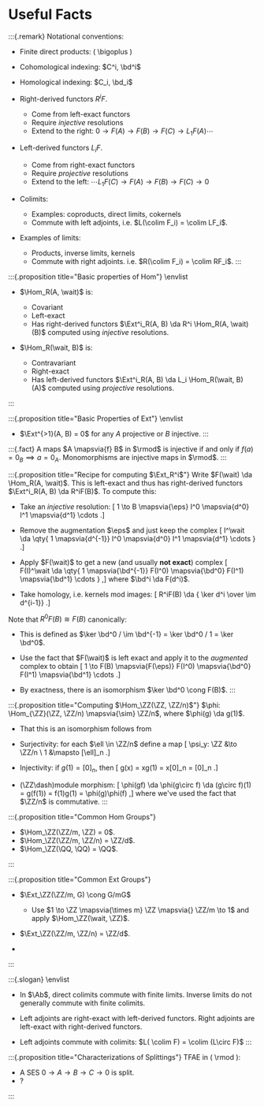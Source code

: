 # Useful Facts


:::{.remark}
Notational conventions:

- Finite direct products: \( \bigoplus \)
- Cohomological indexing: $C^i, \bd^i$
- Homological indexing: $C_i, \bd_i$
- Right-derived functors $R^iF$.
  - Come from left-exact functors
  - Require *injective* resolutions
  - Extend to the right: $0 \to F(A) \to F(B) \to F(C) \to L_1 F(A) \cdots$
- Left-derived functors $L_i F$.
  - Come from right-exact functors
  - Require *projective* resolutions
  - Extend to the left: $\cdots L_1F(C) \to F(A) \to F(B) \to F(C) \to 0$

- Colimits:
  - Examples: coproducts, direct limits, cokernels
  - Commute with left adjoints, i.e. $L(\colim F_i) = \colim LF_i$.
- Examples of limits:
  - Products, inverse limits, kernels
  - Commute with right adjoints. i.e. $R(\colim F_i) = \colim RF_i$.
:::



:::{.proposition title="Basic properties of Hom"}
\envlist

- $\Hom_R(A, \wait)$ is:
  - Covariant
  - Left-exact
  - Has right-derived functors $\Ext^i_R(A, B) \da R^i \Hom_R(A, \wait)(B)$ computed using *injective* resolutions.


- $\Hom_R(\wait, B)$ is:
  - Contravariant
  - Right-exact
  - Has left-derived functors $\Ext^i_R(A, B) \da L_i \Hom_R(\wait, B)(A)$ computed using *projective* resolutions.

:::


:::{.proposition title="Basic Properties of Ext"}
\envlist

- $\Ext^{>1}(A, B) = 0$ for any $A$ projective or $B$ injective.
:::


:::{.fact}
A maps $A \mapsvia{f} B$ in $\rmod$ is injective if and only if $f(a) = 0_B \implies a = 0_A$.
Monomorphisms are injective maps in $\rmod$.
:::

:::{.proposition title="Recipe for computing $\Ext_R^i$"}
Write $F(\wait) \da \Hom_R(A, \wait)$.
This is left-exact and thus has right-derived functors $\Ext^i_R(A, B) \da R^iF(B)$.
To compute this:

- Take an *injective* resolution:
\[
1 \to B \mapsvia{\eps} I^0 \mapsvia{d^0} I^1 \mapsvia{d^1} \cdots
.\]

- Remove the augmentation $\eps$ and just keep the complex
\[
I^\wait \da \qty{ 1 \mapsvia{d^{-1}} I^0 \mapsvia{d^0} I^1 \mapsvia{d^1} \cdots }
.\]

- Apply $F(\wait)$ to get a new (and usually **not exact**) complex
\[
F(I)^\wait \da \qty{ 1 \mapsvia{\bd^{-1}} F(I^0) \mapsvia{\bd^0} F(I^1) \mapsvia{\bd^1} \cdots }
,\]
  where $\bd^i \da F(d^i)$.

- Take homology, i.e. kernels mod images:
\[
R^iF(B) \da { \ker d^i \over \im d^{i-1}}
.\]

Note that $R^0 F(B) \cong F(B)$ canonically:

- This is defined as $\ker \bd^0 / \im \bd^{-1} = \ker \bd^0 / 1 = \ker \bd^0$.

- Use the fact that $F(\wait)$ is left exact and apply it to the *augmented* complex to obtain
\[
1 \to F(B) \mapsvia{F(\eps)} F(I^0) \mapsvia{\bd^0} F(I^1) \mapsvia{\bd^1} \cdots 
.\]

- By exactness, there is an isomorphism $\ker \bd^0 \cong F(B)$.
:::

:::{.proposition title="Computing $\Hom_\ZZ(\ZZ, \ZZ/n)$"}
$\phi: \Hom_{\ZZ}(\ZZ, \ZZ/n) \mapsvia{\sim} \ZZ/n$, where $\phi(g) \da g(1)$.

- That this is an isomorphism follows from 
- Surjectivity: for each $\ell \in \ZZ/n$ define a map 
\[
\psi_y: \ZZ &\to \ZZ/n \\
1 &\mapsto [\ell]_n
.\]

- Injectivity: if $g(1) = [0]_n$, then 
\[
g(x) = xg(1) = x[0]_n = [0]_n
.\]
- \(\ZZ\dash\)module morphism: 
\[
\phi(gf) \da \phi(g\circ f) \da (g\circ f)(1) = g(f(1)) = f(1)g(1) = \phi(g)\phi(f)
,\]
where we've used the fact that $\ZZ/n$ is commutative.
:::

:::{.proposition title="Common Hom Groups"}
- $\Hom_\ZZ(\ZZ/m, \ZZ) = 0$.
- $\Hom_\ZZ(\ZZ/m, \ZZ/n) = \ZZ/d$.
- $\Hom_\ZZ(\QQ, \QQ) = \QQ$.

:::

:::{.proposition title="Common Ext Groups"}

- $\Ext_\ZZ(\ZZ/m, G) \cong G/mG$
  - Use $1 \to \ZZ \mapsvia{\times m} \ZZ \mapsvia{} \ZZ/m \to 1$ and apply $\Hom_\ZZ(\wait, \ZZ)$.
- $\Ext_\ZZ(\ZZ/m, \ZZ/n) = \ZZ/d$.

- 

:::

:::{.slogan}
\envlist

- In $\Ab$, direct colimits commute with finite limits.
  Inverse limits do not generally commute with finite colimits.

- Left adjoints are right-exact with left-derived functors.
  Right adjoints are left-exact with right-derived functors.

- Left adjoints commute with colimits: $L( \colim F) = \colim (L\circ F)$
:::


:::{.proposition title="Characterizations of Splittings"}
TFAE in \( \rmod \):

- A SES $0\to A\to B \to C\to 0$ is split.
- ?

:::


